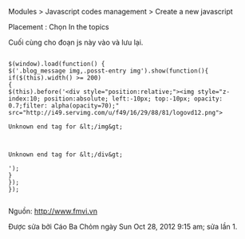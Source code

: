 Modules > Javascript codes management > Create a new javascript

Placement : Chọn In the topics

Cuối cùng cho đoạn js này vào và lưu lại.


```

$(window).load(function() {
$('.blog_message img,.posst-entry img').show(function(){
if($(this).width() >= 200)
{
$(this).before('<div style="position:relative;"><img style="z-index:10; position:absolute; left:-10px; top:-10px; opacity: 0.7;filter: alpha(opacity=70);" src="http://i49.servimg.com/u/f49/16/29/88/81/logovd12.png">

Unknown end tag for &lt;/img&gt;



Unknown end tag for &lt;/div&gt;

');
}
});
});


```
Nguồn: http://www.fmvi.vn


Được sửa bởi Cáo Ba Chỏm ngày Sun Oct 28, 2012 9:15 am; sửa lần 1.